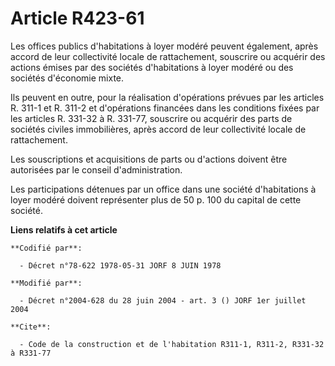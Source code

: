 # Article R423-61

Les offices publics d'habitations à loyer modéré peuvent également, après accord de leur collectivité locale de rattachement,
souscrire ou acquérir des actions émises par des sociétés d'habitations à loyer modéré ou des sociétés d'économie mixte.

Ils peuvent en outre, pour la réalisation d'opérations prévues par les articles R. 311-1 et R. 311-2 et d'opérations
financées dans les conditions fixées par les articles R. 331-32 à R. 331-77, souscrire ou acquérir des parts de sociétés
civiles immobilières, après accord de leur collectivité locale de rattachement.

Les souscriptions et acquisitions de parts ou d'actions doivent être autorisées par le conseil d'administration.

Les participations détenues par un office dans une société d'habitations à loyer modéré doivent représenter plus de 50 p. 100
du capital de cette société.

**Liens relatifs à cet article**

	**Codifié par**:

	  - Décret n°78-622 1978-05-31 JORF 8 JUIN 1978

	**Modifié par**:

	  - Décret n°2004-628 du 28 juin 2004 - art. 3 () JORF 1er juillet 2004

	**Cite**:

	  - Code de la construction et de l'habitation R311-1, R311-2, R331-32 à R331-77
